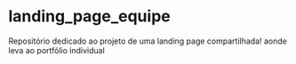 # landing_page_equipe
Repositório  dedicado ao projeto de uma landing page compartilhada! aonde leva ao portfólio individual 
